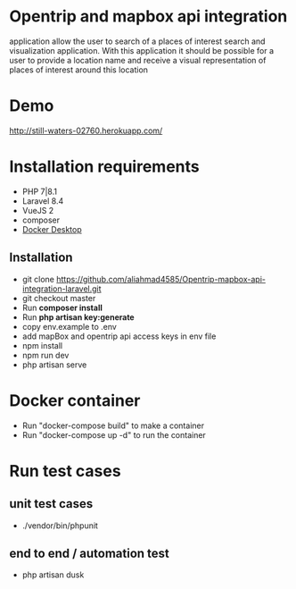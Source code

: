 # Opentrip and mapbox api integration
application allow the user to search of a places of interest search and visualization application. With this application it should be possible for a user to provide a location name and receive a visual representation of places of interest around this location

# Demo
http://still-waters-02760.herokuapp.com/

# Installation requirements
- PHP 7|8.1
- Laravel 8.4
- VueJS 2
- composer
- [Docker Desktop](https://www.docker.com/products/docker-desktop)

## Installation

- git clone https://github.com/aliahmad4585/Opentrip-mapbox-api-integration-laravel.git
- git checkout master
- Run **composer install**
- Run **php artisan key:generate**
- copy env.example to .env 
- add mapBox and opentrip api access keys in env file
- npm install
- npm run dev
- php artisan serve

# Docker container
- Run "docker-compose build" to make a container
- Run "docker-compose up -d" to run the container


# Run test cases

## unit test cases
- ./vendor/bin/phpunit

## end to end / automation test
 - php artisan dusk



